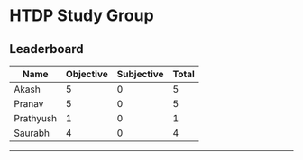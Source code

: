  HTDP Study Group
=================

 Leaderboard
------------------------------------------------
| Name        | Objective | Subjective | Total |
| ----------- | --------- | ---------- | ----- |
| Akash       |         5 |          0 |     5 |
| Pranav      |         5 |          0 |     5 |
| Prathyush   |         1 |          0 |     1 |
| Saurabh     |         4 |          0 |     4 |
------------------------------------------------
